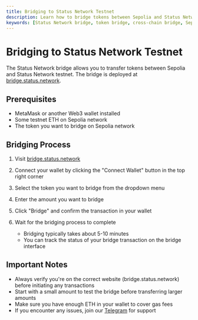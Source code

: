 ```yaml
---
title: Bridging to Status Network Testnet
description: Learn how to bridge tokens between Sepolia and Status Network testnet using the official Status Network bridge. Complete guide with prerequisites and step-by-step instructions.
keywords: [Status Network bridge, token bridge, cross-chain bridge, Sepolia bridge, L2 bridge, testnet bridge, blockchain bridge]
---
```


# Bridging to Status Network Testnet

The Status Network bridge allows you to transfer tokens between Sepolia and Status Network testnet. The bridge is deployed at [bridge.status.network](https://bridge.status.network).

## Prerequisites

- MetaMask or another Web3 wallet installed
- Some testnet ETH on Sepolia network
- The token you want to bridge on Sepolia network

## Bridging Process

1. Visit [bridge.status.network](https://bridge.status.network)

2. Connect your wallet by clicking the "Connect Wallet" button in the top right corner

3. Select the token you want to bridge from the dropdown menu

4. Enter the amount you want to bridge

5. Click "Bridge" and confirm the transaction in your wallet

6. Wait for the bridging process to complete
   - Bridging typically takes about 5-10 minutes
   - You can track the status of your bridge transaction on the bridge interface

## Important Notes

- Always verify you're on the correct website (bridge.status.network) before initiating any transactions
- Start with a small amount to test the bridge before transferring larger amounts
- Make sure you have enough ETH in your wallet to cover gas fees
- If you encounter any issues, join our [Telegram](https://t.me/statusl2) for support
